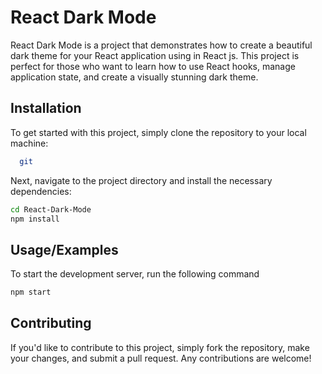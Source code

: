 # React Dark Mode

React Dark Mode is a project that demonstrates how to create a beautiful dark theme for your React application using in React js. This project is perfect for those who want to learn how to use React hooks, manage application state, and create a visually stunning dark theme.


## Installation

To get started with this project, simply clone the repository to your local machine:

```bash
  git 
```
Next, navigate to the project directory and install the necessary dependencies:

```bash
cd React-Dark-Mode
npm install
```


## Usage/Examples
To start the development server, run the following command
```bash
npm start

```


## Contributing

If you'd like to contribute to this project, simply fork the repository, make your changes, and submit a pull request. Any contributions are welcome!

